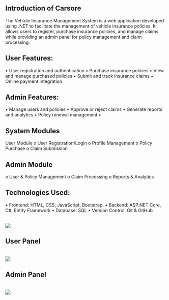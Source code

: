 <h2>Introduction of Carsore </h2>
<p>
The Vehicle Insurance Management System is a web application developed using .NET to facilitate the management of vehicle insurance policies. It allows users to register, purchase insurance policies, and manage claims while providing an admin panel for policy management and claim processing.
</p>

<p>
  <h2>
  User Features: </h2>

•	User registration and authentication
•	Purchase insurance policies
•	View and manage purchased policies
•	Submit and track insurance claims
•	Online payment integration

<h2>
Admin Features:</h2>

•	Manage users and policies
•	Approve or reject claims
•	Generate reports and analytics
•	Policy renewal management
•	
<h2>
System Modules</h2>
User Module
o	User Registration/Login
o	Profile Management
o	Policy Purchase
o	Claim Submission
<h2>
Admin Module</h2>
o	User & Policy Management
o	Claim Processing
o	Reports & Analytics

<h2>
Technologies Used: </h2>

•	Frontend: HTML, CSS, JavaScript, Bootstrap,
•	Backend: ASP.NET Core, C#, Entity Framework
•	Database: SQL
•	Version Control: Git & GitHub


</p>
<br>
<img src="https://github.com/abdullah2309/Vehicle-Insurance-Management/blob/Abdullah/main/Vehicle%20Insurance%20Management/wwwroot/c2.png" >

<h2>User Panel </h2>
<br>
<img src="https://github.com/abdullah2309/Vehicle-Insurance-Management/blob/Abdullah/main/Vehicle%20Insurance%20Management/wwwroot/user.png" >
<br>
<h2>Admin Panel </h2>
<br>
<img src="https://github.com/abdullah2309/Vehicle-Insurance-Management/blob/Abdullah/main/Vehicle%20Insurance%20Management/wwwroot/admin.png" >

